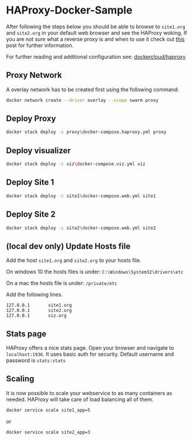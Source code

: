 # HAProxy-Docker-Sample

After following the steps below you should be able to browse to `site1.org` and `site2.org` in your default web browser and see the HAProxy woking. If you are not sure what a reverse proxy is and when to use it check out [this](http://mikehadlow.blogspot.ch/2013/05/the-benefits-of-reverse-proxy.html) post for further information.

For further reading and additional configuration see: [dockercloud/haproxy](https://github.com/docker/dockercloud-haproxy)

## Proxy Network

A overlay network has to be created first using the following command:

```bash
docker network create --driver overlay --scope swarm proxy
```

## Deploy Proxy

```bash
docker stack deploy -c proxy\docker-compose.haproxy.yml proxy
```

## Deploy visualizer

```bash
docker stack deploy -c viz\docker-compose.viz.yml viz
```

## Deploy Site 1

```bash
docker stack deploy -c site1\docker-compose.web.yml site1
```

## Deploy Site 2

```bash
docker stack deploy -c site2\docker-compose.web.yml site2
```

## (local dev only) Update Hosts file

Add the host `site1.org` and `site2.org` to your hosts file.

On windows 10 the hosts files is under: `C:\Windows\System32\drivers\etc`

On a mac the hosts file is under: `/private/etc`

Add the following lines.

```text
127.0.0.1       site1.org
127.0.0.1       site2.org
127.0.0.1       viz.org
```

## Stats page

HAProxy offers a nice stats page. Open your browser and navigate to `localhost:1936`. It uses basic auth for security. Default username and password is `stats:stats`

## Scaling

It is now possible to scale your webservice to as many containers as needed. HAProxy will take care of load balancing all of them.

```bash
docker service scale site1_app=5
```

or

```bash
docker service scale site2_app=3
```

